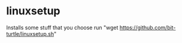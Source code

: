 # linuxsetup
Installs some stuff that you choose
run "wget https://github.com/bit-turtle/linuxsetup.sh"
